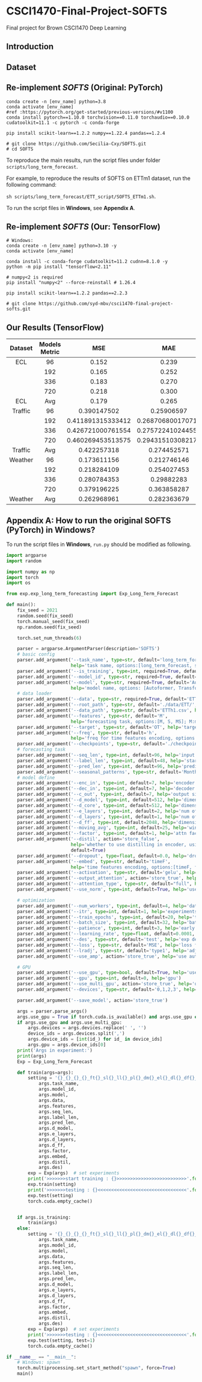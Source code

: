 # CSCI1470-Final-Project-SOFTS
Final project for Brown CSCI1470 Deep Learning

## Introduction

## Dataset


## Re-implement *SOFTS* (Original: PyTorch)
```
conda create -n [env_name] python=3.8
conda activate [env_name]
#ref :https://pytorch.org/get-started/previous-versions/#v1100
conda install pytorch==1.10.0 torchvision==0.11.0 torchaudio==0.10.0 cudatoolkit=11.1 -c pytorch -c conda-forge

pip install scikit-learn==1.2.2 numpy==1.22.4 pandas==1.2.4

# git clone https://github.com/Secilia-Cxy/SOFTS.git
# cd SOFTS
```

To reproduce the main results, run the script files under folder ```scripts/long_term_forecast```. 

For example, to reproduce the results of SOFTS on ETTm1 dataset, run the following command:

```sh scripts/long_term_forecast/ETT_script/SOFTS_ETTm1.sh```.

To run the script files in **Windows**, see **Appendix A**.


## Re-implement *SOFTS* (Our: TensorFlow)
```
# Windows:
conda create -n [env_name] python=3.10 -y
conda activate [env_name]

conda install -c conda-forge cudatoolkit=11.2 cudnn=8.1.0 -y
python -m pip install "tensorflow<2.11"

# numpy<2 is required
pip install "numpy<2" --force-reinstall # 1.26.4

pip install scikit-learn==1.2.2 pandas==2.2.3

# git clone https://github.com/syd-mbv/csci1470-final-project-softs.git
```

## Our Results (TensorFlow)
| Dataset | Models Metric | MSE | MAE |
|:------:|:--------:|:-----:|:------:|
| ECL | 96 | 0.152 | 0.239 |
|  | 192 | 0.165 | 0.252 |
|  | 336  | 0.183 | 0.270 |
|  | 720  | 0.218 | 0.300 |
| ECL | Avg  | 0.179 | 0.265 |
|Traffic| 96 | 0.390147502	| 0.25906597|
|  | 192 | 0.411891315333412 | 0.268706800170716 |
|  | 336  | 0.426721000761554 | 0.275722410244555 |
|  | 720  | 0.460269453513575 | 0.294315103082171 |
| Traffic | Avg  | 0.422257318 | 0.274452571 |
|Weather| 96 | 0.173611156 | 0.212746146|
|  | 192 | 0.218284109 | 0.254027453 |
|  | 336 | 0.280784353 | 0.29882283 |
|  | 720  | 0.379196225 | 0.363858287 |
| Weather | Avg  | 0.262968961 | 0.282363679 |




## Appendix A: How to run the original SOFTS (PyTorch) in Windows?
To run the script files in **Windows**, ```run.py``` should be modified as following.

``` python
import argparse
import random

import numpy as np
import torch
import os

from exp.exp_long_term_forecasting import Exp_Long_Term_Forecast

def main():
    fix_seed = 2021
    random.seed(fix_seed)
    torch.manual_seed(fix_seed)
    np.random.seed(fix_seed)

    torch.set_num_threads(6)

    parser = argparse.ArgumentParser(description='SOFTS')
    # basic config
    parser.add_argument('--task_name', type=str, default='long_term_forecast',
                        help='task name, options:[long_term_forecast, short_term_forecast, imputation, classification, anomaly_detection]')
    parser.add_argument('--is_training', type=int, required=True, default=1, help='status')
    parser.add_argument('--model_id', type=str, required=True, default='test', help='model id')
    parser.add_argument('--model', type=str, required=True, default='Autoformer',
                        help='model name, options: [Autoformer, Transformer, TimesNet]')
    # data loader
    parser.add_argument('--data', type=str, required=True, default='ETTm1', help='dataset type')
    parser.add_argument('--root_path', type=str, default='./data/ETT/', help='root path of the data file')
    parser.add_argument('--data_path', type=str, default='ETTh1.csv', help='data file')
    parser.add_argument('--features', type=str, default='M',
                        help='forecasting task, options:[M, S, MS]; M:multivariate predict multivariate, S:univariate predict univariate, MS:multivariate predict univariate')
    parser.add_argument('--target', type=str, default='OT', help='target feature in S or MS task')
    parser.add_argument('--freq', type=str, default='h',
                        help='freq for time features encoding, options:[s:secondly, t:minutely, h:hourly, d:daily, b:business days, w:weekly, m:monthly], you can also use more detailed freq like 15min or 3h')
    parser.add_argument('--checkpoints', type=str, default='./checkpoints/', help='location of model checkpoints')
    # forecasting task
    parser.add_argument('--seq_len', type=int, default=96, help='input sequence length')
    parser.add_argument('--label_len', type=int, default=48, help='start token length')
    parser.add_argument('--pred_len', type=int, default=96, help='prediction sequence length')
    parser.add_argument('--seasonal_patterns', type=str, default='Monthly', help='subset for M4')
    # model define
    parser.add_argument('--enc_in', type=int, default=7, help='encoder input size')
    parser.add_argument('--dec_in', type=int, default=7, help='decoder input size')
    parser.add_argument('--c_out', type=int, default=7, help='output size')
    parser.add_argument('--d_model', type=int, default=512, help='dimension of model')
    parser.add_argument('--d_core', type=int, default=512, help='dimension of core')
    parser.add_argument('--e_layers', type=int, default=2, help='num of encoder layers')
    parser.add_argument('--d_layers', type=int, default=1, help='num of decoder layers')
    parser.add_argument('--d_ff', type=int, default=2048, help='dimension of fcn')
    parser.add_argument('--moving_avg', type=int, default=25, help='window size of moving average')
    parser.add_argument('--factor', type=int, default=1, help='attn factor')
    parser.add_argument('--distil', action='store_false',
                        help='whether to use distilling in encoder, using this argument means not using distilling',
                        default=True)
    parser.add_argument('--dropout', type=float, default=0.0, help='dropout')
    parser.add_argument('--embed', type=str, default='timeF',
                        help='time features encoding, options:[timeF, fixed, learned]')
    parser.add_argument('--activation', type=str, default='gelu', help='activation')
    parser.add_argument('--output_attention', action='store_true', help='whether to output attention in ecoder')
    parser.add_argument('--attention_type', type=str, default="full", help='the attention type of transformer')
    parser.add_argument('--use_norm', type=int, default=True, help='use norm and denorm')

    # optimization
    parser.add_argument('--num_workers', type=int, default=4, help='data loader num workers')
    parser.add_argument('--itr', type=int, default=1, help='experiments times')
    parser.add_argument('--train_epochs', type=int, default=20, help='train epochs')
    parser.add_argument('--batch_size', type=int, default=32, help='batch size of train input data')
    parser.add_argument('--patience', type=int, default=3, help='early stopping patience')
    parser.add_argument('--learning_rate', type=float, default=0.0001, help='optimizer learning rate')
    parser.add_argument('--des', type=str, default='test', help='exp description')
    parser.add_argument('--loss', type=str, default='MSE', help='loss function')
    parser.add_argument('--lradj', type=str, default='type1', help='adjust learning rate')
    parser.add_argument('--use_amp', action='store_true', help='use automatic mixed precision training', default=False)

    # GPU
    parser.add_argument('--use_gpu', type=bool, default=True, help='use gpu')
    parser.add_argument('--gpu', type=int, default=0, help='gpu')
    parser.add_argument('--use_multi_gpu', action='store_true', help='use multiple gpus', default=False)
    parser.add_argument('--devices', type=str, default='0,1,2,3', help='device ids of multile gpus')

    parser.add_argument('--save_model', action='store_true')

    args = parser.parse_args()
    args.use_gpu = True if torch.cuda.is_available() and args.use_gpu else False
    if args.use_gpu and args.use_multi_gpu:
        args.devices = args.devices.replace(' ', '')
        device_ids = args.devices.split(',')
        args.device_ids = [int(id_) for id_ in device_ids]
        args.gpu = args.device_ids[0]
    print('Args in experiment:')
    print(args)
    Exp = Exp_Long_Term_Forecast

    def train(args=args):
        setting = '{}_{}_{}_{}_ft{}_sl{}_ll{}_pl{}_dm{}_el{}_dl{}_df{}_fc{}_eb{}_dt{}_{}'.format(
            args.task_name,
            args.model_id,
            args.model,
            args.data,
            args.features,
            args.seq_len,
            args.label_len,
            args.pred_len,
            args.d_model,
            args.e_layers,
            args.d_layers,
            args.d_ff,
            args.factor,
            args.embed,
            args.distil,
            args.des)
        exp = Exp(args)  # set experiments
        print('>>>>>>>start training : {}>>>>>>>>>>>>>>>>>>>>>>>>>>'.format(setting))
        exp.train(setting)
        print('>>>>>>>testing : {}<<<<<<<<<<<<<<<<<<<<<<<<<<<<<<<<<'.format(setting))
        exp.test(setting)
        torch.cuda.empty_cache()


    if args.is_training:
        train(args)
    else:
        setting = '{}_{}_{}_{}_ft{}_sl{}_ll{}_pl{}_dm{}_el{}_dl{}_df{}_fc{}_eb{}_dt{}_{}'.format(
            args.task_name,
            args.model_id,
            args.model,
            args.data,
            args.features,
            args.seq_len,
            args.label_len,
            args.pred_len,
            args.d_model,
            args.e_layers,
            args.d_layers,
            args.d_ff,
            args.factor,
            args.embed,
            args.distil,
            args.des)
        exp = Exp(args)  # set experiments
        print('>>>>>>>testing : {}<<<<<<<<<<<<<<<<<<<<<<<<<<<<<<<<<'.format(setting))
        exp.test(setting, test=1)
        torch.cuda.empty_cache()

if __name__ == "__main__":
    # Windows: spawn
    torch.multiprocessing.set_start_method("spawn", force=True)
    main()
```